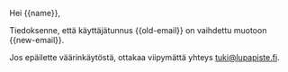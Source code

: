 Hei {{name}},

Tiedoksenne, että käyttäjätunnus {{old-email}} on vaihdettu muotoon {{new-email}}.

Jos epäilette väärinkäytöstä, ottakaa viipymättä yhteys tuki@lupapiste.fi.
